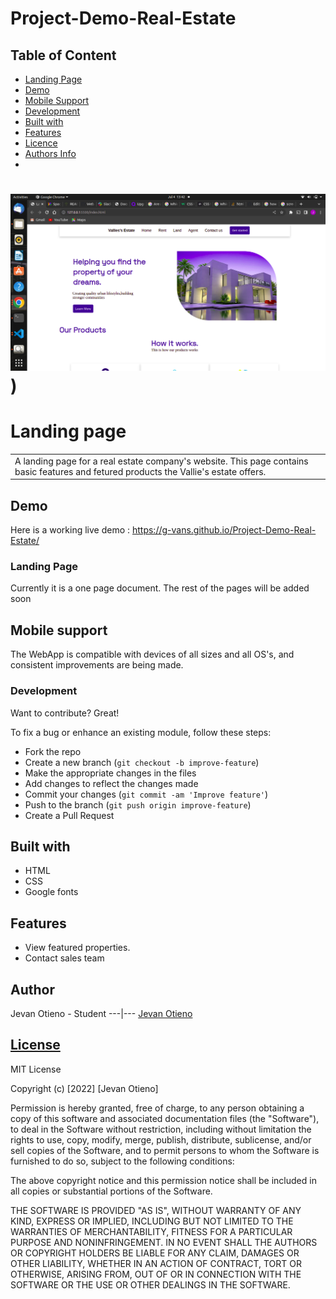# Project-Demo-Real-Estate

## Table of Content

+ [Landing Page](#landing-page)
+ [Demo](#demo)
+ [Mobile Support](#mobile-support)
+ [Development](#development)
+ [Built with](#built-with)
+ [Features](#feautures)
+ [Licence](#licence)
+ [Authors Info](#author-Info)
+ 
# ![Landing page](https://github.com/G-vans/Project-Demo-Real-Estate/blob/master/photos/Screenshot.png))
# Landing page
<table>
<tr>
<td>
  A landing page for a real estate company's website. This page contains basic features and fetured products the Vallie's estate offers.
</td>
</tr>
</table>


## Demo
Here is a working live demo :  https://g-vans.github.io/Project-Demo-Real-Estate/



### Landing Page
Currently it is a one page document. The rest of the pages will be added soon

## Mobile support
The WebApp is compatible with devices of all sizes and all OS's, and consistent improvements are being made.


### Development
Want to contribute? Great!

To fix a bug or enhance an existing module, follow these steps:

- Fork the repo
- Create a new branch (`git checkout -b improve-feature`)
- Make the appropriate changes in the files
- Add changes to reflect the changes made
- Commit your changes (`git commit -am 'Improve feature'`)
- Push to the branch (`git push origin improve-feature`)
- Create a Pull Request 

## Built with 

- HTML
- CSS
- Google fonts


## Features
- View featured properties.
- Contact sales team

## Author

Jevan Otieno - Student
---|---
[Jevan Otieno ](https://github.com/G-vans) 

## [License](https://github.com/G-vans/Project-Demo-Real-Estate/LICENSE.md)

MIT License

Copyright (c) [2022] [Jevan Otieno]

Permission is hereby granted, free of charge, to any person obtaining a copy
of this software and associated documentation files (the "Software"), to deal
in the Software without restriction, including without limitation the rights
to use, copy, modify, merge, publish, distribute, sublicense, and/or sell
copies of the Software, and to permit persons to whom the Software is
furnished to do so, subject to the following conditions:

The above copyright notice and this permission notice shall be included in all
copies or substantial portions of the Software.

THE SOFTWARE IS PROVIDED "AS IS", WITHOUT WARRANTY OF ANY KIND, EXPRESS OR
IMPLIED, INCLUDING BUT NOT LIMITED TO THE WARRANTIES OF MERCHANTABILITY,
FITNESS FOR A PARTICULAR PURPOSE AND NONINFRINGEMENT. IN NO EVENT SHALL THE
AUTHORS OR COPYRIGHT HOLDERS BE LIABLE FOR ANY CLAIM, DAMAGES OR OTHER
LIABILITY, WHETHER IN AN ACTION OF CONTRACT, TORT OR OTHERWISE, ARISING FROM,
OUT OF OR IN CONNECTION WITH THE SOFTWARE OR THE USE OR OTHER DEALINGS IN THE
SOFTWARE.
